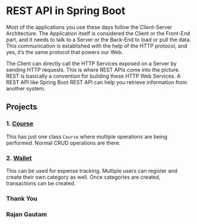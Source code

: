# REST API in Spring Boot

Most of the applications you use these days follow the Client-Server Architecture. The Application itself is considered the Client or the Front-End part, and it needs to talk to a Server or the Back-End to load or pull the data. This communication is established with the help of the HTTP protocol, and yes, it’s the same protocol that powers our Web.

The Client can directly call the HTTP Services exposed on a Server by sending HTTP requests. This is where REST APIs come into the picture. REST is basically a convention for building these HTTP Web Services. A REST API like Spring Boot REST API can help you retrieve information from another system.

## Projects

### 1. [Course](https://github.com/rgautam320/Spring-Boot-Projects/tree/master/course)

This has just one class `Course` where multiple operations are being performed. Normal CRUD operations are there.

### 2. [Wallet](https://github.com/rgautam320/Spring-Boot-Projects/tree/master/wallet)

This can be used for expense tracking. Multiple users can register and create their own category as well. Once categories are created, transactions can be created.

### Thank You

### Rajan Gautam
